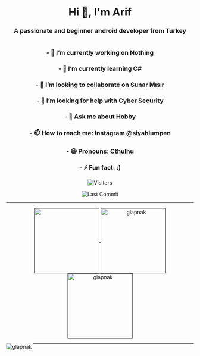 <h1 align="center">Hi 👋, I'm Arif</h1>
<h3 align="center">A passionate and beginner android developer from Turkey</h3>
<h1 align="center"></h1>



<h3 align="center">- 🔭 I’m currently working on Nothing</h3>
<h3 align="center">- 🌱 I’m currently learning C#</h3>
<h3 align="center">- 👯 I’m looking to collaborate on Sunar Mısır</h3>
<h3 align="center">- 🤔 I’m looking for help with Cyber Security</h3>
<h3 align="center">- 💬 Ask me about Hobby</h3>
<h3 align="center">- 📫 How to reach me: Instagram @siyahlumpen</h3>
<h3 align="center">- 😄 Pronouns: Cthulhu </h3>
<h3 align="center">- ⚡ Fun fact: :) </h3>

<p align="center"> <img alt="Visitors" src="https://komarev.com/ghpvc/?username=glapnak&style=flat&labelColor=black&logo=github&label=Profile+Views&color=25383C"/> </p>
<p align="center"> <img alt="Last Commit" src="https://img.shields.io/github/last-commit/glapnak/glapnak?logo=markdown&label=Last+Update&color=25383C&style=dark"> </p>

<hr>

<p align=center>
  <a href="" title="">
    <img height=175 align="center" src="https://github-readme-stats.vercel.app/api?username=glapnak&show_icons=true&theme=dark">
  </a>
  <a href="">
  <img height=175 align="center" src="https://github-readme-stats.vercel.app/api/top-langs/?username=glapnak&theme=dark" alt="glapnak" />
  <img height=175 align="center" src="https://github-readme-stats.vercel.app/api/top-langs/?username=glapnak&theme=dark&show_icons=true&locale=en" alt="glapnak" />
  </a>
</p>

<p><img align="left" src="https://github-readme-stats.vercel.app/api/top-langs?username=glapnak&show_icons=true&locale=en" alt="glapnak" /></p>


<hr>

